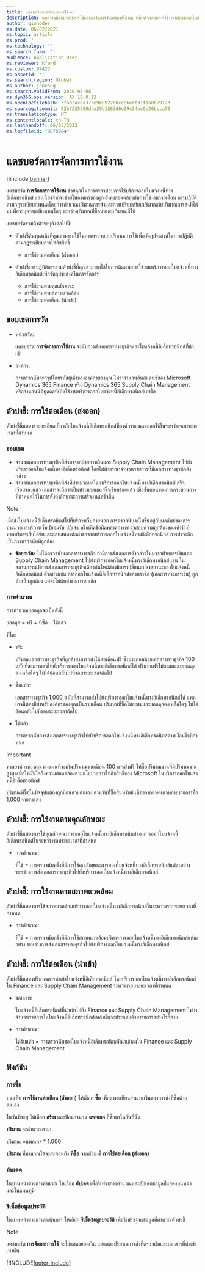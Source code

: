 ```yaml
---
title: แดชบอร์ดการจัดการการใช้งาน
description: บทความนี้อธิบายวิธีการใช้แดชบอร์ดการจัดการการใช้งาน เพื่อตรวจสอบการใช้งานบริการออกใบแจ้งหนี้ทางอิเล็กทรอนิกส์ และยังคงสอดคล้องอยู่
author: gionoder
ms.date: 06/02/2021
ms.topic: article
ms.prod: ''
ms.technology: ''
ms.search.form: ''
audience: Application User
ms.reviewer: kfend
ms.custom: 97423
ms.assetid: ''
ms.search.region: Global
ms.author: janeaug
ms.search.validFrom: 2020-07-08
ms.dyn365.ops.version: AX 10.0.12
ms.openlocfilehash: 3fad2acea373e96092208ce06edb31f1a862912d
ms.sourcegitcommit: 52b7225350daa29b1263d8e29c54ac9e20bcca70
ms.translationtype: HT
ms.contentlocale: th-TH
ms.lasthandoff: 06/03/2022
ms.locfileid: "8875984"
---
```

# <a name="usage-management-dashboard"></a>แดชบอร์ดการจัดการการใช้งาน

[!include [banner](../includes/banner.md)]

แดชบอร์ด **การจัดการการใช้งาน** ช่วยคุณในการตรวจสอบการใช้บริการออกใบแจ้งหนี้ทางอิเล็กทรอนิกส์ และเนื่องจากจะช่วยให้องค์กรของคุณยังคงสอดคล้องกับการใช้งานรายเดือน การปฏิบัติตามกฎระเบียบกําหนดโดยการคํานวณปริมาณการส่งและการเปรียบเทียบปริมาณกับปริมาณการส่งที่ได้มาเพื่อระบุความเบี่ยงเบนใดๆ ระหว่างปริมาณที่ซื้อมาและปริมาณที่ใช้

แดชบอร์ดรวมถึงตัวระบุดังต่อไปนี้:

- ตัวบ่งชี้ต้นทุนหนึ่งที่คุณสามารถใช้ในการตรวจสอบปริมาณการใช้เพื่อวัตถุประสงค์ในการปฏิบัติตามกฎระเบียบการให้ลิขสิทธิ์

    - การใช้งานต่อเดือน (ส่งออก)

- ตัวบ่งชี้การปฏิบัติการสามตัวบ่งชี้ที่คุณสามารถใช้ในการติดตามการใช้งานบริการออกใบแจ้งหนี้ทางอิเล็กทรอนิกส์เพื่อวัตถุประสงค์ในการจัดการ

    - การใช้งานตามคุณลักษณะ
    - การใช้งานตามสภาพแวดล้อม
    - การใช้งานต่อเดือน (นำเข้า)

## <a name="measurement-scope"></a>ขอบเขตการวัด

- หน่วยวัด: 

    แดชบอร์ด **การจัดการการใช้งาน** จะนับการส่งเอกสารทางธุรกิจและใบแจ้งหนี้อิเล็กทรอนิกส์ที่นําเข้า

- องค์กร: 

    การตรวจนับจะสรุปโดยรหัสผู้เช่าขององค์กรของคุณ ไม่ว่าจํานวนอินสแตนซ์ของ Microsoft Dynamics 365 Finance หรือ Dynamics 365 Supply Chain Management หรือจำนวนนิติบุคคลที่เปิดใช้งานบริการออกใบแจ้งหนี้อิเล็กทรอนิกส์เท่าใด


## <a name="indicator-usage-per-month-export"></a>ตัวบ่งชี้: การใช้ต่อเดือน (ส่งออก)

ตัวบ่งชี้นี้แสดงรายละเอียดเกี่ยวกับใบแจ้งหนี้อิเล็กทรอนิกส์ที่องค์กรของคุณออกใช้ในระหว่างรอบระยะเวลาที่กําหนด

### <a name="scope"></a>ขอบเขต
- จํานวนเอกสารทางธุรกิจที่ส่งมาจากฝ่ายการเงินและ Supply Chain Management ไปยังบริการออกใบแจ้งหนี้ทางอิเล็กทรอนิกส์ โดยไม่พิจารณาจํานวนรายการที่มีเอกสารทางธุรกิจดังกล่าว
- จํานวนเอกสารทางธุรกิจที่ส่งที่ประมวลผลโดยบริการออกใบแจ้งหนี้ทางอิเล็กทรอนิกส์เสร็จเรียบร้อยแล้ว เอกสารจะถือว่าเป็นประมวลผลเสร็จเรียบร้อยแล้ว เมื่อขั้นตอนของการกระบวนการที่กําหนดไว้ในการตั้งค่าลักษณะการเสร็จงานเสร็จสิ้น

> [!NOTE]
> เมื่อส่งใบแจ้งหนี้อิเล็กทรอนิกส์ไปที่บริการเว็บภายนอก การตรวจนับจะไม่ขึ้นอยู่กับผลลัพธ์ของการประมวลผลบริการเว็บ (ยอมรับ ปฏิเสธ หรือเกิดข้อผิดพลาดการตรวจสอบความถูกต้องของเค้าร่าง) หากบริการเว็บได้รับและตอบสนองต่อคำขอจากบริการออกใบแจ้งหนี้ทางอิเล็กทรอนิกส์ การส่งจะถือเป็นการตรวจนับที่ถูกต้อง

- **ข้อยกเว้น:** ไม่ได้ตรวจนับเอกสารทางธุรกิจ ถ้ามีการส่งเอกสารดังกล่าวใหม่จากฝ่ายการเงินและ Supply Chain Management ไปยังบริการออกใบแจ้งหนี้ทางอิเล็กทรอนิกส์ เช่น ในสถานการณ์ที่การส่งเอกสารทางธุรกิจเดียวกันใหม่ต้องมีการเปลี่ยนแปลงสถานะของใบแจ้งหนี้อิเล็กทรอนิกส์ ตัวอย่างเช่น การออกใบแจ้งหนี้อิเล็กทรอนิกส์ของบราซิล (เอกสารทางการเงิน) ถูกนับเป็นถูกต้อง แต่จะไม่นับคำขอการยกเลิก


### <a name="calculation"></a>การคำนวณ

การคํานวณยอดดุลจะเป็นดังนี้

ยอดดุล = ฟรี + ที่ซื้อ – ใช้แล้ว

ที่ใด:

- ฟรี:
  
    ปริมาณเอกสารทางธุรกิจที่ลูกค้าสามารถส่งได้ต่อเดือนฟรี ซึ่งประกอบด้วยเอกสารทางธุรกิจ 100 ฉบับที่สามารถส่งไปยังบริการออกใบแจ้งหนี้ทางอิเล็กทรอนิกส์ได้ ปริมาณฟรีไม่สะสมและยอดดุลคงเหลือใดๆ ไม่ได้ย้อนกลับไปที่รอบระยะเวลาถัดไป
  
- ซื้อแล้ว:
  
    เอกสารทางธุรกิจ 1,000 ฉบับที่สามารถส่งไปยังบริการออกใบแจ้งหนี้ทางอิเล็กทรอนิกส์ได้ แพคเกจนี้ต้องมีสำหรับองค์กรของคุณเป็นรายเดือน ปริมาณที่ซื้อไม่สะสมและยอดดุลคงเหลือใดๆ ไม่ได้ย้อนกลับไปที่รอบระยะเวลาถัดไป
  
- ใช้แล้ว: 

    การตรวจนับการส่งเอกสารทางธุรกิจไปยังบริการออกใบแจ้งหนี้ทางอิเล็กทรอนิกส์ตามเงื่อนไขที่กําหนด
   
> [!IMPORTANT]
> หากองค์กรของคุณวางแผนที่จะเกินปริมาณรายเดือน 100 การส่งฟรี ให้ซื้อปริมาณงานที่มีปริมาณงานสูงสุดเพื่อให้มั่นใจถึงความสอดคล้องตามนโยบายการให้ลิขสิทธิ์ของ Microsoft ในบริการออกใบแจ้งหนี้อิเล็กทรอนิกส์
>
> ปริมาณที่ซื้อในปัจจุบันต้องถูกป้อนด้วยตนเอง ตามวันที่ซื้อสินทรัพย์ เนื่องจากแพคเกจหลายรายการคือ 1,000 รายการส่ง

## <a name="indicator-usage-by-feature"></a>ตัวบ่งชี้: การใช้งานตามคุณลักษณะ

ตัวบ่งชี้นี้แสดงการใช้คุณลักษณะการออกใบแจ้งหนี้ทางอิเล็กทรอนิกส์ของการออกใบแจ้งหนี้อิเล็กทรอนิกส์ในระหว่างรอบระยะเวลาที่กําหนด

- การคำนวณ:
  
    ที่ใช้ = การตรวจนับครั้งที่มีการใช้คุณลักษณะการออกใบแจ้งหนี้ทางอิเล็กทรอนิกส์แต่ละอย่าง ระหว่างการส่งเอกสารทางธุรกิจไปยังบริการออกใบแจ้งหนี้ทางอิเล็กทรอนิกส์

## <a name="indicator-usage-by-environment"></a>ตัวบ่งชี้: การใช้งานตามสภาพแวดล้อม

ตัวบ่งชี้นี้แสดงการใช้สภาพแวดล้อมบริการออกใบแจ้งหนี้ทางอิเล็กทรอนิกส์ในระหว่างรอบระยะเวลาที่กําหนด

- การคำนวณ:
    
    ที่ใช้ = การตรวจนับครั้งที่มีการใช้สภาพแวดล้อมบริการการออกใบแจ้งหนี้ทางอิเล็กทรอนิกส์แต่ละอย่าง ระหว่างการส่งเอกสารทางธุรกิจไปยังบริการออกใบแจ้งหนี้ทางอิเล็กทรอนิกส์

## <a name="indicator-usage-per-month-import"></a>ตัวบ่งชี้: การใช้ต่อเดือน (นำเข้า)

ตัวบ่งชี้นี้แสดงปริมาณการนําเข้าใบแจ้งหนี้อิเล็กทรอนิกส์ โดยบริการออกใบแจ้งหนี้ทางอิเล็กทรอนิกส์ใน Finance และ Supply Chain Management ระหว่างรอบระยะเวลาที่กําหนด

- ขอบเขต:

    ใบแจ้งหนี้อิเล็กทรอนิกส์ที่นําเข้าไปยัง Finance และ Supply Chain Management ไม่ว่าจํานวนรายการในใบแจ้งหนี้อิเล็กทรอนิกส์เหล่านั้นจะประกอบด้วยรายการอย่างไรก็ตาม

- การคำนวณ:

    ได้รับแล้ว = การตรวจนับของใบแจ้งหนี้อิเล็กทรอนิกส์ที่นําเข้าลงใน Finance และ Supply Chain Management

## <a name="functions"></a>ฟังก์ชัน
### <a name="purchase"></a>การซื้อ

บนแท็บ **การใช้งานต่อเดือน (ส่งออก)** ให้เลือก **ซื้อ** เพื่อลงทะเบียนจํานวนเงินของการส่งที่ซื้อด้วยตนเอง

ในวันที่ระบุ ให้เลือก **สร้าง** และป้อนจํานวน **แพคเกจ** ที่ซื้อมาในวันที่นั้น

**ปริมาณ** จะคำนวณตาม:

ปริมาณ =แพคเกจ * 1.000

**ปริมาณ** ที่คํานวณได้จะสะท้อนถึง **ที่ซื้อ** จากตัวบ่งชี้ **การใช้ต่อเดือน (ส่งออก)**

### <a name="update"></a>อัพเดต

ในบานหน้าต่างการคํานวณ ให้เลือก **อัปเดต** เพื่อรีเฟรชการคํานวณและอัปเดตข้อมูลที่แสดงบนหน้าและในแผนภูมิ

### <a name="reset-history-data"></a>รีเซ็ตข้อมูลประวัติ

ในบานหน้าต่างการดำเนินการ ให้เลือก **รีเซ็ตข้อมูลประวัติ** เพื่อรีเฟรชฐานข้อมูลที่คํานวณตัวบ่งชี้




> [!NOTE]
> แดชบอร์ด **การจัดการการใช้** จะไม่แสดงยอดเงิน แต่แสดงปริมาณการส่งที่ตรวจนับและเอกสารที่นําเข้าเท่านั้น

[!INCLUDE[footer-include](../../includes/footer-banner.md)]
